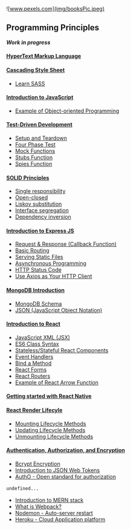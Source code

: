 ![www.pexels.com](img/booksPic.jpeg)

## Programming Principles
<b><i>Work in progress</i></b>
#### [HyperText Markup Language](./content/HTML5/introHTML.md)

#### [Cascading Style Sheet](./content/CSS3/introCSS.md)
- [Learn SASS](./content/CSS3/learnSASS.md)

#### [Introduction to JavaScript](./content/JavaScript/introJavaScript.md)
- [Example of Object-oriented Programming](./content/JavaScript/exampleObjectOriented.md)

#### [Test-Driven Development](./content/Testing/testDrivenDevelopment.md)
- [Setup and Teardown](./content/Testing/setupTeardown.md)
- [Four Phase Test](./content/Testing/fourPhaseTest.md)
- [Mock Functions](./content/Testing/mockJest.md)
- [Stubs Function](./content/Testing/stubsJest.md)
- [Spies Function](./content/Testing/spiesJest.md)

#### [SOLID Principles](./content/Testing/solidPrinciples.md)
- [Single responsibility](./content/Testing/solidSingle.md)
- [Open-closed](./content/Testing/solidOpen.md)
- [Liskov substitution](./content/Testing/solidLiskov.md)
- [Interface segregation](./content/Testing/solidInterface.md)
- [Dependency inversion](./content/Testing/solidDependency.md)

#### [Introduction to Express JS](./content/Express/expressIntro.md)
- [Request & Response (Callback Function)](./content/Express/callbackFunc.md)
- [Basic Routing](./content/Express/basicRoute.md)
- [Serving Static Files](./content/Express/staticFiles.md)
- [Asynchronous Programming](./content/Express/async.md)
- [HTTP Status Code](./content/Express/statusCode.md)
- [Use Axios as Your HTTP Client](./content/Express/introAxios.md)

#### [MongoDB Introduction](./content/MongoDB/mongoIntro.md)
- [MongoDB Schema](./content/MongoDB/mongoSchema.md)
- [JSON (JavaScript Object Notation)](./content/MongoDB/JSON.md)

#### [Introduction to React](./content/ReactJS/reactIntro.md)
- [JavaScript XML (JSX)](./content/ReactJS/reactJSX.md)
- [ES6 Class Syntax](./content/ReactJS/reactClass.md)
- [Stateless/Stateful React Components](./content/ReactJS/reactState.md)
- [Event Handlers](./content/ReactJS/reactHandlers.md)
- [Bind a Method](./content/ReactJS/reactBind.md)
- [React Forms](./content/ReactJS/reactForms.md)
- [React Routers](./content/ReactJS/reactRouter.md)
- [Example of React Arrow Function](./content/ReactJS/reactArrowExample.md)

#### [Getting started with React Native](./content/reactNative.md)

#### [React Render Lifecyle](./content/ReactJS/reactLifecycle.md)
- [Mounting Lifecycle Methods](./content/ReactJS/reactMounting.md)
- [Updating Lifecycle Methods](./content/ReactJS/reactUpdating.md)
- [Unmounting Lifecycle Methods](./content/ReactJS/reactUnmounting.md)

#### [Authentication, Authorization, and Encryption](./content/Encryption/authentication.md)
- [Bcrypt Encryption](./content/Encryption/bcryptEncrypt.md)
- [Introduction to JSON Web Tokens](./content/Encryption/jstEncrypt.md)
- [AuthO - Open standard for authorization](./content/Encryption/introOAuth.md)

```bash
undefined...
```
- [Introduction to MERN stack](./content/introMERN.md)
- [What is Webpack?](./content/basicWebpack.md)
- [Nodemon - Auto-server restart](./content/nodemon.md)
- [Heroku - Cloud Application platform](./content/heroku.md)
